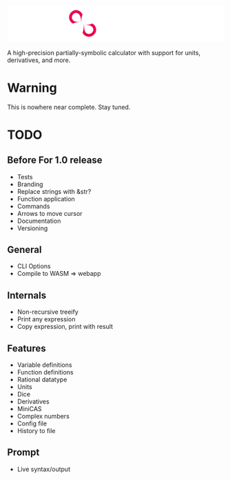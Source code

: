 ![](./misc/banner.png)

A high-precision partially-symbolic calculator with support for units, derivatives, and more.

# Warning
This is nowhere near complete. Stay tuned.


# TODO


## Before For 1.0 release
 - Tests
 - Branding
 - Replace strings with &str?
 - Function application
 - Commands
 - Arrows to move cursor
 - Documentation
 - Versioning


## General
 - CLI Options
 - Compile to WASM => webapp

## Internals
 - Non-recursive treeify
 - Print any expression
 - Copy expression, print with result

## Features
 - Variable definitions
 - Function definitions
 - Rational datatype
 - Units
 - Dice
 - Derivatives
 - MiniCAS
 - Complex numbers
 - Config file
 - History to file

## Prompt
 - Live syntax/output